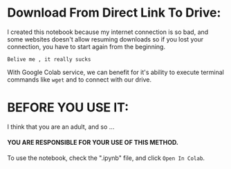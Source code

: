 # Download From Direct Link To Drive:

I created this notebook because my internet connection is so bad, and some websites doesn't allow resuming downloads so if you lost your connection, you have to start again from the beginning.

```
Belive me , it really sucks
```
With Google Colab service, we can benefit for it's ability to execute terminal commands like `wget` and to connect with our drive.

# BEFORE YOU USE IT:
I think that you are an adult, and so ...
#### **YOU ARE RESPONSIBLE FOR YOUR USE OF THIS METHOD.**

To use the notebook, check the ".ipynb" file, and click `Open In Colab`.
